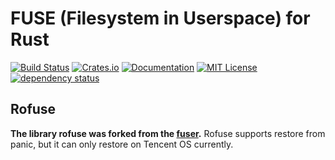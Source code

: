 # FUSE (Filesystem in Userspace) for Rust

[![Build Status](https://travis-ci.com/payall4u/rofuse.svg?branch=main)](https://travis-ci.com/payall4u/rofuse)
[![Crates.io](https://img.shields.io/crates/v/rofuse.svg)](https://crates.io/crates/rofuse)
[![Documentation](https://docs.rs/rofuse/badge.svg)](https://docs.rs/rofuse)
[![MIT License](https://img.shields.io/badge/license-MIT-blue.svg)](https://github.com/cberner/fuser/blob/master/LICENSE.md)
[![dependency status](https://deps.rs/repo/github/payall4u/rofuse/status.svg)](https://deps.rs/repo/github/payall4u/rofuse)

## Rofuse
**The library rofuse was forked from the [fuser](https://github.com/cberner/fuser).** Rofuse supports restore from panic, but it can only restore on Tencent OS currently.